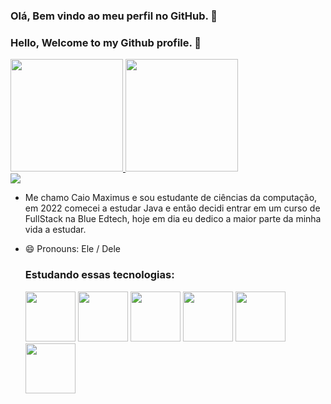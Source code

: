 ### Olá, Bem vindo ao meu perfil no GitHub. 👋
### Hello, Welcome to my Github profile. 👋

<div>
<a href="https://github.com/caiomaximusjs">
<img height="180em" src="https://github-readme-stats.vercel.app/api/top-langs/?username=caiomaximusjs&layout=compact&langs_count=7&theme=dracula"/>
<img height="180em" src="https://github-readme-stats.vercel.app/api?username=caiomaximusjs&show_icons=true&theme=dracula&include_all_commits=true&count_private=true"/>
</div>
<div>
  <a href="https://www.linkedin.com/in/caio-maximus-047826231" target="_blank"><img src="https://img.shields.io/badge/-LinkedIn-%230077B5?style=for-the-badge&logo=linkedin&logoColor=white" target="_blank"></a>
 </div>
  
- Me chamo Caio Maximus e sou estudante de ciências da computação, em 2022 comecei a estudar Java e 
  então decidi entrar em um curso de FullStack na Blue Edtech, hoje em dia eu dedico a maior parte da minha vida a estudar.
  
- 😄 Pronouns: Ele / Dele
  
  
  ### Estudando essas tecnologias:
  
  
  
  
  <img src="https://cdn.jsdelivr.net/gh/devicons/devicon/icons/javascript/javascript-original.svg" width="80" /> <img src="https://cdn.jsdelivr.net/gh/devicons/devicon/icons/nodejs/nodejs-original-wordmark.svg" width="80"/>  <img src="https://cdn.jsdelivr.net/gh/devicons/devicon/icons/react/react-original-wordmark.svg" width="80"/> <img src="https://cdn.jsdelivr.net/gh/devicons/devicon/icons/css3/css3-original-wordmark.svg" width="80"/> <img src="https://cdn.jsdelivr.net/gh/devicons/devicon/icons/html5/html5-original-wordmark.svg" width="80"/> <img src="https://cdn.jsdelivr.net/gh/devicons/devicon/icons/swift/swift-original.svg" width="80"/>
  
  
  

